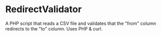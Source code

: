 # RedirectValidator
A PHP script that reads a CSV file and validates that the "from" column redirects to the "to" column. Uses PHP &amp; curl.
